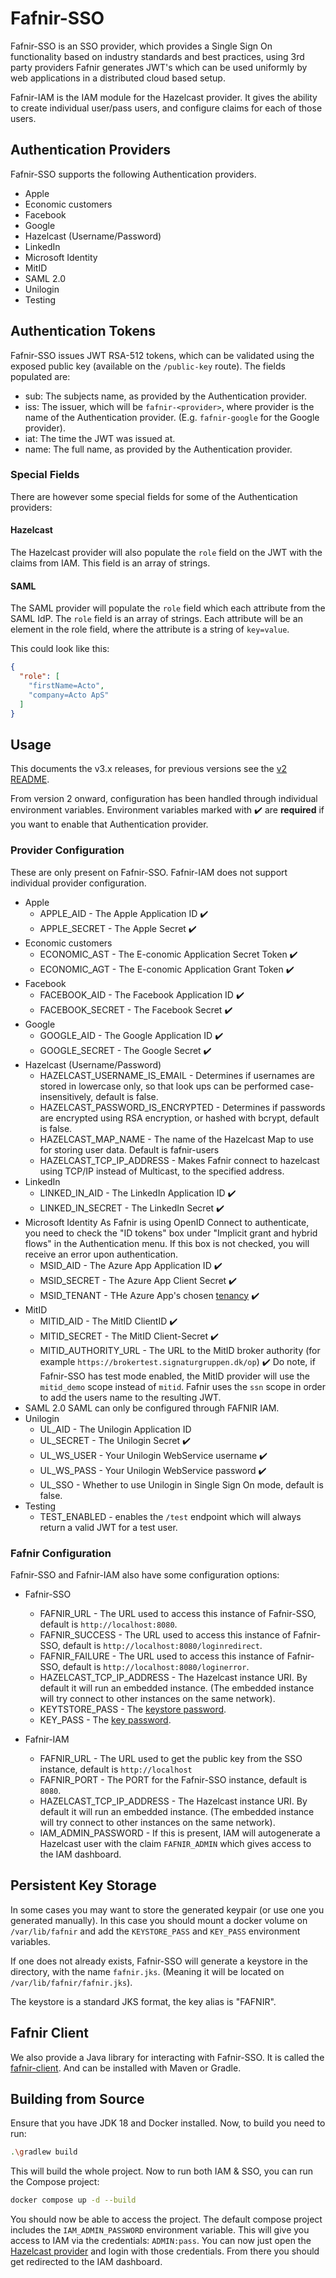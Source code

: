 # Fafnir-SSO
Fafnir-SSO is an SSO provider, which provides a Single Sign On functionality based on industry standards and best
practices, using 3rd party providers Fafnir generates JWT's which can be used uniformly by web applications in a
distributed cloud based setup.

Fafnir-IAM is the IAM module for the Hazelcast provider. It gives the ability to create individual user/pass users,
and configure claims for each of those users.

## Authentication Providers
Fafnir-SSO supports the following Authentication providers.
* Apple
* Economic customers
* Facebook
* Google
* Hazelcast (Username/Password)
* LinkedIn
* Microsoft Identity
* MitID
* SAML 2.0
* Unilogin
* Testing

## Authentication Tokens
Fafnir-SSO issues JWT RSA-512 tokens, which can be validated using the exposed public key (available on the 
`/public-key` route). The fields populated are:
* sub: The subjects name, as provided by the Authentication provider.
* iss: The issuer, which will be `fafnir-<provider>`, where provider is the name of the Authentication provider. (E.g. 
`fafnir-google` for the Google provider).
* iat: The time the JWT was issued at.
* name: The full name, as provided by the Authentication provider.

### Special Fields
There are however some special fields for some of the Authentication providers:

#### Hazelcast
The Hazelcast provider will also populate the `role` field on the JWT with the claims from IAM. This field is an array
of strings.

#### SAML
The SAML provider will populate the `role` field which each attribute from the SAML IdP. The `role` field is an array of
strings. Each attribute will be an element in the role field, where the attribute is a string of `key=value`.

This could look like this:
```JSON
{
  "role": [
    "firstName=Acto",
    "company=Acto ApS"
  ]
}
```

## Usage
This documents the v3.x releases, for previous versions see the [v2 README](https://github.com/actoaps/fafnir-sso/blob/master/README-v2.md).

From version 2 onward, configuration has been handled through individual environment variables. Environment variables
marked with :heavy_check_mark: are **required** if you want to enable that Authentication provider.

### Provider Configuration
These are only present on Fafnir-SSO. Fafnir-IAM does not support individual provider configuration. 
* Apple
  * APPLE_AID - The Apple Application ID :heavy_check_mark:
  * APPLE_SECRET - The Apple Secret :heavy_check_mark:
* Economic customers
  * ECONOMIC_AST - The E-conomic Application Secret Token :heavy_check_mark:
  * ECONOMIC_AGT - The E-conomic Application Grant Token :heavy_check_mark:
* Facebook
  * FACEBOOK_AID - The Facebook Application ID :heavy_check_mark:
  * FACEBOOK_SECRET - The Facebook Secret :heavy_check_mark:
* Google
  * GOOGLE_AID - The Google Application ID :heavy_check_mark:
  * GOOGLE_SECRET - The Google Secret :heavy_check_mark:
* Hazelcast (Username/Password)
  * HAZELCAST_USERNAME_IS_EMAIL - Determines if usernames are stored in lowercase only, so that look ups can be performed case-insensitively, default is false.
  * HAZELCAST_PASSWORD_IS_ENCRYPTED - Determines if passwords are encrypted using RSA encryption, or hashed with bcrypt, default is false.
  * HAZELCAST_MAP_NAME - The name of the Hazelcast Map to use for storing user data. Default is fafnir-users
  * HAZELCAST_TCP_IP_ADDRESS - Makes Fafnir connect to hazelcast using TCP/IP instead of Multicast, to the specified address.
* LinkedIn
  * LINKED_IN_AID - The LinkedIn Application ID :heavy_check_mark:
  * LINKED_IN_SECRET - The LinkedIn Secret :heavy_check_mark:
* Microsoft Identity
As Fafnir is using OpenID Connect to authenticate, you need to check the "ID tokens" box under "Implicit grant and 
hybrid flows" in the Authentication menu. If this box is not checked, you will receive an error upon authentication.
  * MSID_AID - The Azure App Application ID :heavy_check_mark:
  * MSID_SECRET - The Azure App Client Secret :heavy_check_mark:
  * MSID_TENANT - THe Azure App's chosen [tenancy](https://learn.microsoft.com/en-us/azure/active-directory/develop/active-directory-v2-protocols#endpoints)
:heavy_check_mark:
* MitID
  * MITID_AID - The MitID ClientID :heavy_check_mark:
  * MITID_SECRET - The MitID Client-Secret :heavy_check_mark:
  * MITID_AUTHORITY_URL - The URL to the MitID broker authority (for example `https://brokertest.signaturgruppen.dk/op`) :heavy_check_mark:
Do note, if Fafnir-SSO has test mode enabled, the MitID provider will use the `mitid_demo` scope instead of `mitid`.
Fafnir uses the `ssn` scope in order to add the users name to the resulting JWT.
* SAML 2.0
SAML can only be configured through FAFNIR IAM.
* Unilogin
  * UL_AID - The Unilogin Application ID
  * UL_SECRET - The Unilogin Secret :heavy_check_mark:
  * UL_WS_USER - Your Unilogin WebService username :heavy_check_mark:
  * UL_WS_PASS - Your Unilogin WebService password :heavy_check_mark:
  * UL_SSO - Whether to use Unilogin in Single Sign On mode, default is false.
* Testing
  * TEST_ENABLED - enables the `/test` endpoint which will always return a valid JWT for a test user.

### Fafnir Configuration
Fafnir-SSO and Fafnir-IAM also have some configuration options:

* Fafnir-SSO
  * FAFNIR_URL - The URL used to access this instance of Fafnir-SSO, default is `http://localhost:8080`.
  * FAFNIR_SUCCESS - The URL used to access this instance of Fafnir-SSO, default is `http://localhost:8080/loginredirect`.
  * FAFNIR_FAILURE - The URL used to access this instance of Fafnir-SSO, default is `http://localhost:8080/loginerror`.
  * HAZELCAST_TCP_IP_ADDRESS - The Hazelcast instance URI. By default it will run an embedded instance. (The embedded
instance will try connect to other instances on the same network).
  * KEYTSTORE_PASS - The [keystore password](#persistent-key-storage).
  * KEY_PASS - The [key password](#persistent-key-storage).

* Fafnir-IAM
  * FAFNIR_URL - The URL used to get the public key from the SSO instance, default is `http://localhost`
  * FAFNIR_PORT - The PORT for the Fafnir-SSO instance, default is `8080`.
  * HAZELCAST_TCP_IP_ADDRESS - The Hazelcast instance URI. By default it will run an embedded instance. (The embedded
    instance will try connect to other instances on the same network).
  * IAM_ADMIN_PASSWORD - If this is present, IAM will autogenerate a Hazelcast user with the claim `FAFNIR_ADMIN` which
gives access to the IAM dashboard.


## Persistent Key Storage
In some cases you may want to store the generated keypair (or use one you generated manually). In this case you should
mount a docker volume on `/var/lib/fafnir` and add the `KEYSTORE_PASS` and `KEY_PASS` environment variables.

If one does not already exists, Fafnir-SSO will generate a keystore in the directory, with the name `fafnir.jks`. 
(Meaning it will be located on `/var/lib/fafnir/fafnir.jks`).

The keystore is a standard JKS format, the key alias is "FAFNIR".

## Fafnir Client
We also provide a Java library for interacting with Fafnir-SSO. It is called the 
[fafnir-client](https://mvnrepository.com/artifact/dk.acto/fafnir-client). And can be installed with Maven or Gradle.

## Building from Source
Ensure that you have JDK 18 and Docker installed. Now, to build you need to run:
```Bash
.\gradlew build
```
This will build the whole project. Now to run both IAM & SSO, you can run the Compose project:
```Bash
docker compose up -d --build
```
You should now be able to access the project. The default compose project includes the `IAM_ADMIN_PASSWORD` environment
variable. This will give you access to IAM via the credentials: `ADMIN:pass`. You can now just open the
[Hazelcast provider](http://localhost:8080/hazelcast/login) and login with those credentials. From there you should get
redirected to the IAM dashboard.
